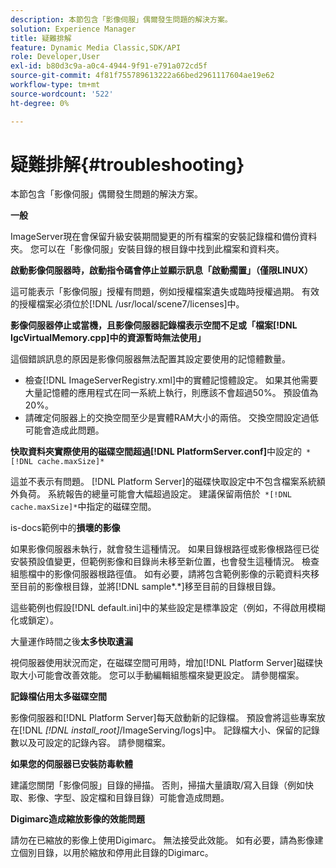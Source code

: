 ```yaml
---
description: 本節包含「影像伺服」偶爾發生問題的解決方案。
solution: Experience Manager
title: 疑難排解
feature: Dynamic Media Classic,SDK/API
role: Developer,User
exl-id: b80d3c9a-a0c4-4944-9f91-e791a072cd5f
source-git-commit: 4f81f755789613222a66bed2961117604ae19e62
workflow-type: tm+mt
source-wordcount: '522'
ht-degree: 0%

---
```


# 疑難排解{#troubleshooting}

本節包含「影像伺服」偶爾發生問題的解決方案。

**一般**

ImageServer現在會保留升級安裝期間變更的所有檔案的安裝記錄檔和備份資料夾。 您可以在「影像伺服」安裝目錄的根目錄中找到此檔案和資料夾。

**啟動影像伺服器時，啟動指令碼會停止並顯示訊息「啟動擱置」（僅限LINUX）**

這可能表示「影像伺服」授權有問題，例如授權檔案遺失或臨時授權過期。 有效的授權檔案必須位於[!DNL /usr/local/scene7/licenses]中。

**影像伺服器停止或當機，且影像伺服器記錄檔表示空間不足或「檔案[!DNL IgcVirtualMemory.cpp]中的資源暫時無法使用」**

這個錯誤訊息的原因是影像伺服器無法配置其設定要使用的記憶體數量。

* 檢查[!DNL ImageServerRegistry.xml]中的實體記憶體設定。 如果其他需要大量記憶體的應用程式在同一系統上執行，則應該不會超過50%。 預設值為20%。
* 請確定伺服器上的交換空間至少是實體RAM大小的兩倍。 交換空間設定過低可能會造成此問題。

**快取資料夾實際使用的磁碟空間超過[!DNL PlatformServer.conf]**&#x200B;中設定的` *[!DNL cache.maxSize]*`

這並不表示有問題。 [!DNL Platform Server]的磁碟快取設定中不包含檔案系統額外負荷。 系統報告的總量可能會大幅超過設定。 建議保留兩倍於` *[!DNL cache.maxSize]*`中指定的磁碟空間。

is-docs範例中的&#x200B;**損壞的影像**

如果影像伺服器未執行，就會發生這種情況。 如果目錄根路徑或影像根路徑已從安裝預設值變更，但範例影像和目錄尚未移至新位置，也會發生這種情況。 檢查組態檔中的影像伺服器根路徑值。 如有必要，請將包含範例影像的示範資料夾移至目前的影像根目錄，並將[!DNL sample*.*]移至目前的目錄根目錄。

這些範例也假設[!DNL default.ini]中的某些設定是標準設定（例如，不得啟用模糊化或鎖定）。

大量運作時間之後&#x200B;**太多快取遺漏**

視伺服器使用狀況而定，在磁碟空間可用時，增加[!DNL Platform Server]磁碟快取大小可能會改善效能。 您可以手動編輯組態檔來變更設定。 請參閱檔案。

**記錄檔佔用太多磁碟空間**

影像伺服器和[!DNL Platform Server]每天啟動新的記錄檔。 預設會將這些專案放在[!DNL *[!DNL install_root]*/ImageServing/logs]中。 記錄檔大小、保留的記錄數以及可設定的記錄內容。 請參閱檔案。

**如果您的伺服器已安裝防毒軟體**

建議您關閉「影像伺服」目錄的掃描。 否則，掃描大量讀取/寫入目錄（例如快取、影像、字型、設定檔和目錄目錄）可能會造成問題。

**Digimarc造成縮放影像的效能問題**

請勿在已縮放的影像上使用Digimarc。 無法接受此效能。 如有必要，請為影像建立個別目錄，以用於縮放和停用此目錄的Digimarc。
